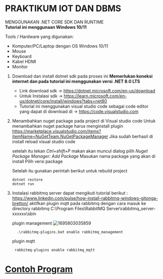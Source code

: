 # PRAKTIKUM IOT DAN DBMS
MENGGUNAKAN .NET CORE SDK DAN RUNTIME   
**Tutorial ini menggunaan Windows 10/11**

Tools / Hardware yang digunakan: 
- Komputer/PC/Laptop dengan OS Windows 10/11
- Mouse
- Keyboard
- Kabel HDMI 
- Monitor

1. Download dan install dotnet sdk pada proses ini **Memerlukan koneksi internet dan pada tutorial ini menggunakan versi .NET 8.0 LTS**
    - Link download sdk -> https://dotnet.microsoft.com/en-us/download
    - Untuk Instalasi sdk -> https://learn.microsoft.com/en-us/dotnet/core/install/windows?tabs=net80
    - Tutorial ini menggunakan visual studio code sebagai code editor yang dapat di download di -> https://code.visualstudio.com
      
    
         
2. Menambahkan nuget package pada project di Visual studio code
      Untuk menambahkan nuget package harus menginstall plugin https://marketplace.visualstudio.com/items?itemName=NuGetTeam.NuGetPackageManager
      Jika sudah berhasil di install reload visual studio code
      
      setelah itu tekan *Ctrl+shift+P* makan akan muncul dialog pilih *Nuget Package Manager: Add Package*
      Masukan nama package yang akan di install
      Pilih versi package
      
      Setelah itu gunakan perintah berikut untuk rebuild project
      ```
      dotnet restore
      dotnet run
      ```

2. Instalasi rabbitmq server dapat mengikuti tutorial berikut : https://www.linkedin.com/pulse/how-install-rabbitmq-windows-gitonga-bretton/
   aktifkan plugin mqtt pada rabbitmq dengan cara masuk ke directory rabbitmq C:\Program Files\RabbitMQ Server\rabbitmq_server-xxxxxx\sbin

   plugin management
   ![1695803035859](https://github.com/nurmanhariyanto/PRAKTIKUM-IOT-DAN-DBMS/assets/18458955/fa0bce86-1230-4309-895d-462db1c44ad3)

   
    ```
      .\rabbitmq-plugins.bat enable rabbitmq_management
      ```
   plugin mqtt
   
     ```
      rabbitmq-plugins enable rabbitmq_mqtt
      ```
         
         
# [**Contoh Program**](https://github.com/nurmanhariyanto/absensi-iot)

         
          
